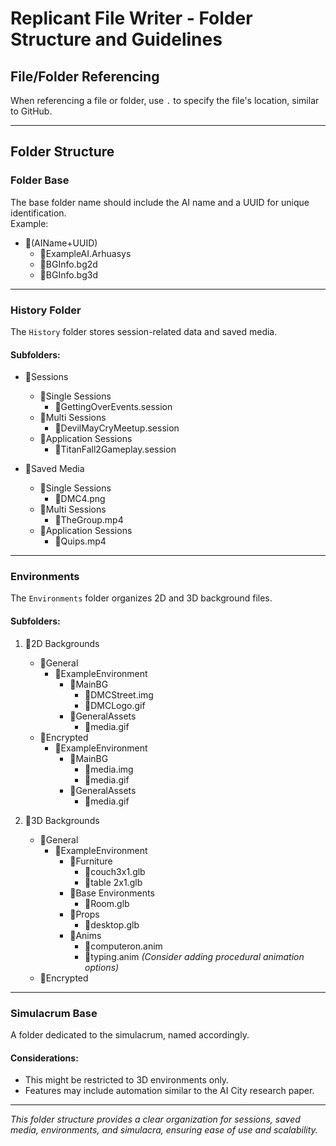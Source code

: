 # Replicant File Writer - Folder Structure and Guidelines

## File/Folder Referencing
When referencing a file or folder, use `.` to specify the file's location, similar to GitHub.

---

## Folder Structure

### Folder Base
The base folder name should include the AI name and a UUID for unique identification.  
Example:
- 📁(AIName+UUID)  
  - 📄ExampleAI.Arhuasys  
  - 📄BGInfo.bg2d  
  - 📄BGInfo.bg3d  

---

### History Folder
The `History` folder stores session-related data and saved media.

#### Subfolders:
- 📁Sessions  
  - 📁Single Sessions  
    - 📄GettingOverEvents.session  
  - 📁Multi Sessions  
    - 📄DevilMayCryMeetup.session  
  - 📁Application Sessions  
    - 📄TitanFall2Gameplay.session  

- 📁Saved Media  
  - 📁Single Sessions  
    - 📄DMC4.png  
  - 📁Multi Sessions  
    - 📄TheGroup.mp4  
  - 📁Application Sessions  
    - 📄Quips.mp4  

---

### Environments
The `Environments` folder organizes 2D and 3D background files.

#### Subfolders:
1. 📁2D Backgrounds  
   - 📁General  
     - 📁ExampleEnvironment  
       - 📁MainBG  
         - 📄DMCStreet.img  
         - 📄DMCLogo.gif  
       - 📁GeneralAssets  
         - 📄media.gif  
   - 📁Encrypted  
     - 📁ExampleEnvironment  
       - 📁MainBG  
         - 📄media.img  
         - 📄media.gif  
       - 📁GeneralAssets  
         - 📄media.gif  

2. 📁3D Backgrounds  
   - 📁General  
     - 📁ExampleEnvironment  
       - 📁Furniture  
         - 📄couch3x1.glb  
         - 📄table 2x1.glb  
       - 📁Base Environments  
         - 📄Room.glb  
       - 📁Props  
         - 📄desktop.glb  
       - 📁Anims  
         - 📄computeron.anim  
         - 📄typing.anim *(Consider adding procedural animation options)*  
   - 📁Encrypted  

---

### Simulacrum Base
A folder dedicated to the simulacrum, named accordingly.

#### Considerations:
- This might be restricted to 3D environments only.  
- Features may include automation similar to the AI City research paper.

---

*This folder structure provides a clear organization for sessions, saved media, environments, and simulacra, ensuring ease of use and scalability.* 

